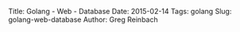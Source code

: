 Title: Golang - Web - Database
Date: 2015-02-14
Tags: golang
Slug: golang-web-database
Author: Greg Reinbach
